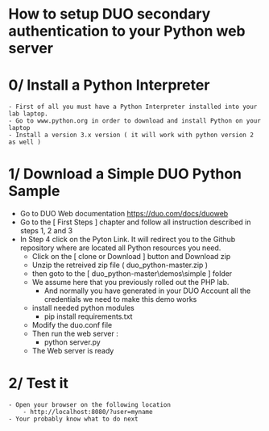 # How to setup DUO secondary authentication to your Python web server

# 0/ Install a Python Interpreter

	- First of all you must have a Python Interpreter installed into your lab laptop.
	- Go to www.python.org in order to download and install Python on your laptop
	- Install a version 3.x version ( it will work with python version 2 as well )

# 1/ Download a Simple DUO Python Sample

- Go to DUO Web documentation https://duo.com/docs/duoweb
- Go to the [ First Steps ] chapter and follow all instruction described in steps 1, 2 and 3
- In Step 4 click on the Pyton Link. It will redirect you to the Github repository where are located all Python resources you need.
	- Click on the [ clone or Download ] button and Download zip
	- Unzip the retreived zip file ( duo_python-master.zip )
	- then goto to the [ duo_python-master\demos\simple ] folder
	- We assume here that you previously rolled out the PHP lab.
		- And normally you have generated in your DUO Account all the credentials we need to make this demo works
	- install needed python modules
		- pip install requirements.txt
	- Modify the duo.conf file
	- Then run the web server : 
		- python server.py
	- The Web server is ready

# 2/ Test it

	- Open your browser on the following location
		- http://localhost:8080/?user=myname
	- Your probably know what to do next